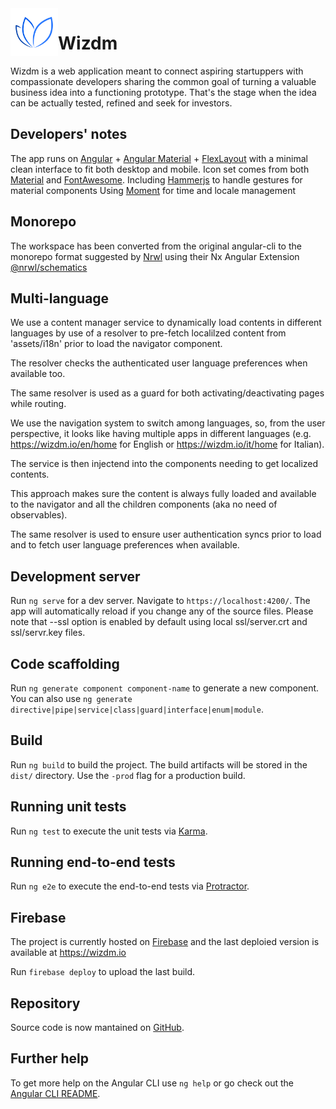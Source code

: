 
<img src="apps/wizdm/src/assets/img/wmlogo.png" align="left" width="76" />

Wizdm
=====

Wizdm is a web application meant to connect aspiring startuppers with compassionate developers sharing the common goal of turning a valuable business idea into a functioning prototype. That's the stage when the idea can be actually tested, refined and seek for investors.

## Developers' notes

The app runs on [Angular][angular] + [Angular Material][angular-material] + [FlexLayout][flexlayout] with a minimal clean interface to fit both desktop and mobile.
Icon set comes from both [Material][material] and [FontAwesome][fontawesome].
Including [Hammerjs][hammerjs] to handle gestures for material components
Using [Moment][momentjs] for time and locale management

## Monorepo

The workspace has been converted from the original angular-cli to the monorepo format suggested by [Nrwl](https://nrwl.io/)
using their Nx Angular Extension [@nrwl/schematics](https://nrwl.io/nx/guide-getting-started)

## Multi-language

We use a content manager service to dynamically load contents in different languages by use of a resolver to pre-fetch localilzed content from 'assets/i18n' prior to load the navigator component.

The resolver checks the authenticated user language preferences when available too.

The same resolver is used as a guard for both activating/deactivating pages while routing.

We use the navigation system to switch among languages, so, from the user perspective, it looks like having multiple apps in different languages (e.g. https://wizdm.io/en/home for English or https://wizdm.io/it/home for Italian).

The service is then injectend into the components needing to get localized contents.  

This approach makes sure the content is always fully loaded and available to the navigator and all the children components (aka no need of observables).

The same resolver is used to ensure user authentication syncs prior to load and to fetch user language preferences when available.

## Development server

Run `ng serve` for a dev server. Navigate to `https://localhost:4200/`. The app will automatically reload if you change any of the source files.
Please note that --ssl option is enabled by default using local ssl/server.crt and ssl/servr.key files.

## Code scaffolding

Run `ng generate component component-name` to generate a new component. You can also use `ng generate directive|pipe|service|class|guard|interface|enum|module`.

## Build

Run `ng build` to build the project. The build artifacts will be stored in the `dist/` directory. Use the `-prod` flag for a production build.

## Running unit tests

Run `ng test` to execute the unit tests via [Karma](https://karma-runner.github.io).

## Running end-to-end tests

Run `ng e2e` to execute the end-to-end tests via [Protractor](http://www.protractortest.org/).

## Firebase

The project is currently hosted on [Firebase](https://firebase.google.com/) and the last deploied version is available at https://wizdm.io

Run `firebase deploy` to upload the last build.

## Repository

Source code is now mantained on [GitHub](https://github.com/wizdmio/wizdm).

## Further help

To get more help on the Angular CLI use `ng help` or go check out the [Angular CLI README](https://github.com/angular/angular-cli/blob/master/README.md).

[wizdm]: https://wizdm.io
[angular]: https://angular.io
[material]: https://material.io
[angular-material]: https://material.angular.io
[flexlayout]: https://github.com/angular/flex-layout/wiki
[fontawesome]: https://fontawesome.com
[hammerjs]: https://hammerjs.github.io
[momentjs]: https://momentjs.com
